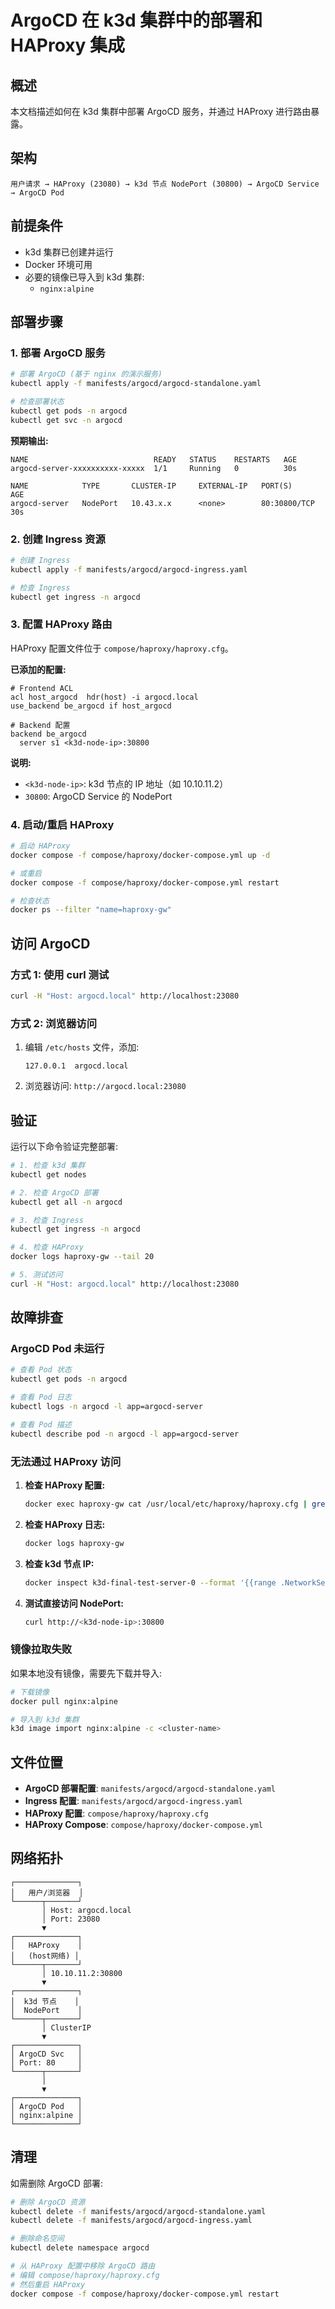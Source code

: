 # ArgoCD 在 k3d 集群中的部署和 HAProxy 集成

## 概述

本文档描述如何在 k3d 集群中部署 ArgoCD 服务，并通过 HAProxy 进行路由暴露。

## 架构

```
用户请求 → HAProxy (23080) → k3d 节点 NodePort (30800) → ArgoCD Service → ArgoCD Pod
```

## 前提条件

- k3d 集群已创建并运行
- Docker 环境可用
- 必要的镜像已导入到 k3d 集群:
  - `nginx:alpine`

## 部署步骤

### 1. 部署 ArgoCD 服务

```bash
# 部署 ArgoCD (基于 nginx 的演示服务)
kubectl apply -f manifests/argocd/argocd-standalone.yaml

# 检查部署状态
kubectl get pods -n argocd
kubectl get svc -n argocd
```

**预期输出:**
```
NAME                            READY   STATUS    RESTARTS   AGE
argocd-server-xxxxxxxxxx-xxxxx  1/1     Running   0          30s

NAME            TYPE       CLUSTER-IP     EXTERNAL-IP   PORT(S)        AGE
argocd-server   NodePort   10.43.x.x      <none>        80:30800/TCP   30s
```

### 2. 创建 Ingress 资源

```bash
# 创建 Ingress
kubectl apply -f manifests/argocd/argocd-ingress.yaml

# 检查 Ingress
kubectl get ingress -n argocd
```

### 3. 配置 HAProxy 路由

HAProxy 配置文件位于 `compose/haproxy/haproxy.cfg`。

**已添加的配置:**

```haproxy
# Frontend ACL
acl host_argocd  hdr(host) -i argocd.local
use_backend be_argocd if host_argocd

# Backend 配置
backend be_argocd
  server s1 <k3d-node-ip>:30800
```

**说明:**
- `<k3d-node-ip>`: k3d 节点的 IP 地址（如 10.10.11.2）
- `30800`: ArgoCD Service 的 NodePort

### 4. 启动/重启 HAProxy

```bash
# 启动 HAProxy
docker compose -f compose/haproxy/docker-compose.yml up -d

# 或重启
docker compose -f compose/haproxy/docker-compose.yml restart

# 检查状态
docker ps --filter "name=haproxy-gw"
```

## 访问 ArgoCD

### 方式 1: 使用 curl 测试

```bash
curl -H "Host: argocd.local" http://localhost:23080
```

### 方式 2: 浏览器访问

1. 编辑 `/etc/hosts` 文件，添加:
   ```
   127.0.0.1  argocd.local
   ```

2. 浏览器访问: `http://argocd.local:23080`

## 验证

运行以下命令验证完整部署:

```bash
# 1. 检查 k3d 集群
kubectl get nodes

# 2. 检查 ArgoCD 部署
kubectl get all -n argocd

# 3. 检查 Ingress
kubectl get ingress -n argocd

# 4. 检查 HAProxy
docker logs haproxy-gw --tail 20

# 5. 测试访问
curl -H "Host: argocd.local" http://localhost:23080
```

## 故障排查

### ArgoCD Pod 未运行

```bash
# 查看 Pod 状态
kubectl get pods -n argocd

# 查看 Pod 日志
kubectl logs -n argocd -l app=argocd-server

# 查看 Pod 描述
kubectl describe pod -n argocd -l app=argocd-server
```

### 无法通过 HAProxy 访问

1. **检查 HAProxy 配置:**
   ```bash
   docker exec haproxy-gw cat /usr/local/etc/haproxy/haproxy.cfg | grep -A5 argocd
   ```

2. **检查 HAProxy 日志:**
   ```bash
   docker logs haproxy-gw
   ```

3. **检查 k3d 节点 IP:**
   ```bash
   docker inspect k3d-final-test-server-0 --format '{{range .NetworkSettings.Networks}}{{.IPAddress}}{{end}}'
   ```

4. **测试直接访问 NodePort:**
   ```bash
   curl http://<k3d-node-ip>:30800
   ```

### 镜像拉取失败

如果本地没有镜像，需要先下载并导入:

```bash
# 下载镜像
docker pull nginx:alpine

# 导入到 k3d 集群
k3d image import nginx:alpine -c <cluster-name>
```

## 文件位置

- **ArgoCD 部署配置**: `manifests/argocd/argocd-standalone.yaml`
- **Ingress 配置**: `manifests/argocd/argocd-ingress.yaml`
- **HAProxy 配置**: `compose/haproxy/haproxy.cfg`
- **HAProxy Compose**: `compose/haproxy/docker-compose.yml`

## 网络拓扑

```
┌──────────────┐
│   用户/浏览器  │
└──────┬───────┘
       │ Host: argocd.local
       │ Port: 23080
       ▼
┌──────────────┐
│   HAProxy    │
│   (host网络) │
└──────┬───────┘
       │ 10.10.11.2:30800
       ▼
┌──────────────┐
│  k3d 节点    │
│  NodePort    │
└──────┬───────┘
       │ ClusterIP
       ▼
┌──────────────┐
│ ArgoCD Svc   │
│ Port: 80     │
└──────┬───────┘
       │
       ▼
┌──────────────┐
│ ArgoCD Pod   │
│ nginx:alpine │
└──────────────┘
```

## 清理

如需删除 ArgoCD 部署:

```bash
# 删除 ArgoCD 资源
kubectl delete -f manifests/argocd/argocd-standalone.yaml
kubectl delete -f manifests/argocd/argocd-ingress.yaml

# 删除命名空间
kubectl delete namespace argocd

# 从 HAProxy 配置中移除 ArgoCD 路由
# 编辑 compose/haproxy/haproxy.cfg
# 然后重启 HAProxy
docker compose -f compose/haproxy/docker-compose.yml restart
```